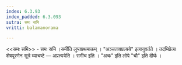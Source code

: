 ```yaml
---
index: 6.3.93
index_padded: 6.3.093
sutra: समः समि
vritti: balamanorama

---
```

<<समः समि>> - समः समि ।समी॑ति लुप्तप्रथमाकम् । "अञ्चतावप्रत्यये" इत्यनुवर्तते । तदभिप्रेत्य शेषपूरणेन सूत्रे व्याचष्टे — अप्रत्ययेति । समीच इति । "अचः" इति लोपे "चौ" इति दीर्घः ।